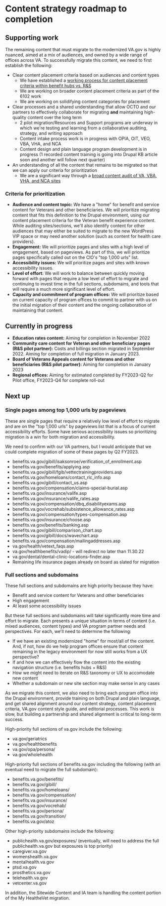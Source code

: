 # Content strategy roadmap to completion

## Supporting work

The remaining content that must migrate to the modernized VA.gov is highly nuanced, aimed at a mix of audiences, and owned by a wide range of offices across VA. To successfully migrate this content, we need to first establish the following:

- Clear content placement criteria based on audiences and content types
  - We have established a [working process for content placement criteria within benefit hubs vs. R&S](https://github.com/department-of-veterans-affairs/va.gov-team/blob/master/products/content/resources-and-support-author-pilot/process.md)
  - We are working on broader content placement criteria as part of the 6102 work
  - We are working on solidifying content categories for placement
- Clear processes and a shared understanding that allow OCTO and our partners to effectively collaborate for migrating **and** maintaining high-quality content over the long term
  - 2 pilot migration/Resources and Support programs are underway in which we're testing and learning from a collaborative auditing, strategy, and writing approach
  - Content intake process work is in progress with OPIA, OIT, VEO, VBA, VHA, and NCA
  - Content design and plain language program development is in progress (1 recorded content training is going into Drupal KB article soon and another will follow next quarter)
- An understanding of all the content that remains to be migrated so that we can apply our criteria for prioritization
  - We are a significant way through a [broad content audit of VA, VBA, VHA, and NCA sites](https://dvagov-my.sharepoint.com/:x:/g/personal/danielle_thierry_va_gov/EfbZkH1Kr8BFsXEhb09_Rx4Bhbr9ugKdUxhyh0hyZxBFVg?e=jjgReF)

### Criteria for prioritization

- **Audience and content topic:** We have a "home" for benefit and service content for Veterans and other beneficiaries. We will prioritize migrating content that fits this definition to the Drupal environment, using our content placement criteria for the Veteran benefit experience content. While auditing sites/sections, we'll also identify content for other audiences that may either be suited to migrate to the new WordPress VIP space or may need another solution (such as content for health care providers).
- **Engagement:** We will prioritize pages and sites with a high level of engagement, based on pageviews. As part of this, we will prioritize pages specifically called out on the CIO's "top 1,000 urls" list.
- **Accessibility issues:** We will prioritize pages and sites with known accessibility issues.
- **Level of effort:** We will work to balance between quickly moving forward with pages that require a low level of effort to migrate and continuing to invest time in the full sections, subdomains, and tools that will require a much more significant level of effort.
- **Capacity and commitment of program offices:** We will prioritize based on current capacity of program offices to commit to partner with us on the initial migration of their content and the ongoing collaboration of maintaining that content.
  
## Currently in progress

- **Education rates content:** Aiming for completion in November 2022
- **Community care content for Veteran and other beneficiary pages (R&S pilot partner):** Costs and billings section migrated in September 2022. Aiming for completion of full migration in January 2023.
- **Board of Veterans Appeals content for Veterans and other beneficiaries (R&S pilot partner):** Aiming for completion in January 2023
- **Regional offices:** Aiming for estimated completed by FY2023-Q2 for Pilot office, FY2023-Q4 for complete roll-out

## Next up

### Single pages among top 1,000 urls by pageviews

These are single pages that require a relatively low level of effort to migrate and are on the "top 1,000 urls" by pageviews list that is a focus of current accessibility efforts. Some have serious accessibility issues so prioritizing migration is a win for both migration and accessibility.

We need to confirm with our VA partners, but I would anticipate that we could complete migration of some of these pages by Q2 FY2023.

- benefits.va.gov/gibill/isaksonroe/verification_of_enrollment.asp
- benefits.va.gov/benefits/applying.asp
- benefits.va.gov/gibill/fgib/vettectrainingproviders.asp
- benefits.va.gov/homeloans/contact_rlc_info.asp
- benefits.va.gov/gibill/contact_us.asp
- benefits.va.gov/compensation/claims-special-burial.asp
- benefits.va.gov/insurance/valife.asp
- benefits.va.gov/insurance/valife_rates.asp
- benefits.va.gov/compensation/dbq_disabilityexams.asp
- benefits.va.gov/vocrehab/subsistence_allowance_rates.asp
- benefits.va.gov/compensation/types-compensation.asp
- benefits.va.gov/insurance/choose.asp
- benefits.va.gov/benefits/banking.asp
- benefits.va.gov/gibill/comparison_chart.asp
- benefits.va.gov/gibill/docs/wavechart.asp
- benefits.va.gov/compensation/mailingaddresses.asp
- va.gov/health/vetext_faqs.asp
- va.gov/healthbenefits/vadip/ - will redirect no later than 11.30.22
- va.gov/dental/dental-clinic-locations-finder.asp
- Remaining life insurance pages already on board as slated for migration

### Full sections and subdomains

These full sections and subdomains are high priority because they have:
- Benefit and service content for Veterans and other beneficiaries
- High engagement
- At least some accessibility issues

But these full sections and subdomains will take significantly more time and effort to migrate. Each presents a unique situation in terms of content (i.e. mixed audiences, content types) and VA program partner needs and perspectives. For each, we'll need to determine the following:
- If we have an existing modernized "home" for most/all of the content. And, if not, how do we help program offices ensure that content remaining in the legacy environment for now still works from a UX perspective?
- If and how we can effectively flow the content into the existing navigation structure (i.e. benefits hubs + R&S)
- How we might need to iterate on R&S taxonomy or UX to accomodate new content
- Whether a subdomain or new site section may make sense in any cases

As we migrate this content, we also need to bring each program office into the Drupal environment, provide training on both Drupal and plain language, and get shared alignment around our content strategy, content placement criteria, VA.gov content style guide, and editorial processes. This work is slow, but building a partnership and shared alignment is critical to long-term success.

High-priority full sections of va.gov include the following:

- va.gov/geriatrics
- va.gov/healthbenefits
- va.gov/opa/persona/
- va.gov/wholehealth

High-priority full sections of benefits.va.gov including the following (with an eventual need to migrate the full subdomain):

- benefits.va.gov/benefits/
- benefits.va.gov/gibill/
- benefits.va.gov/homeloans/
- benefits.va.gov/compensation/
- benefits.va.gov/insurance/
- benefits.va.gov/vocrehab/
- benefits.va.gov/persona/
- benefits.va.gov/transition/
- benefits.va.gov/atoz

Other high-priority subdomains include the following:

- publichealth.va.gov/exposures/ (eventually, will need to address the full publichealth.va.gov but exposures is top priority)
- caregiver.va.gov
- womenshealth.va.gov
- mentalhealth.va.gov
- ptsd.va.gov
- prosthetics.va.gov
- telehealth.va.gov
- vetcenter.va.gov

In addition, the Sitewide Content and IA team is handling the content portion of the My HealtheVet migration.


